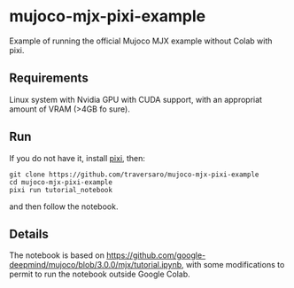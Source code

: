 # mujoco-mjx-pixi-example

Example of running the official Mujoco MJX example without Colab with pixi.

## Requirements

Linux system with Nvidia GPU with CUDA support, with an appropriat amount of VRAM (>4GB fo sure).

## Run

If you do not have it, install [pixi](https://github.com/prefix-dev/pixi#macos-and-linux), then:

~~~
git clone https://github.com/traversaro/mujoco-mjx-pixi-example
cd mujoco-mjx-pixi-example
pixi run tutorial_notebook
~~~

and then follow the notebook.

## Details

The notebook is based on https://github.com/google-deepmind/mujoco/blob/3.0.0/mjx/tutorial.ipynb, with some modifications to permit to run the notebook outside Google Colab.
